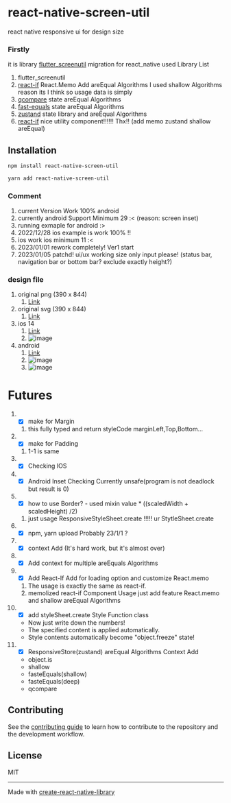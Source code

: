 # react-native-screen-util

react native responsive ui for design size

### Firstly
 it is library [flutter_screenutil](https://pub.dev/packages/flutter_screenutil) migration for react_native
 used Library List
1. flutter_screenutil
2. [react-if](https://github.com/romac/react-if) React.Memo Add areEqual Algorithms I used shallow Algorithms reason its I think so usage data is simply
3. [qcompare](https://www.npmjs.com/package/qcompare) state areEqual Algorithms
4. [fast-equals](https://www.npmjs.com/package/fast-equals) state areEqual Algorithms
5. [zustand](https://www.npmjs.com/package/zustand) state library and areEqual Algorithms
6. [react-if](https://www.npmjs.com/package/react-if) nice utility component!!!!!! Thx!!  (add memo zustand shallow areEqual)

## Installation

```sh
npm install react-native-screen-util
```
```sh
yarn add react-native-screen-util
```
### Comment
1. current Version Work 100% android
2. currently android Support Minimum 29 :< (reason: screen inset)
3. running exmaple for android :>
4. 2022/12/28 ios example is work 100% !!
5. ios work ios minimum 11 :<
6. 2023/01/01 rework completely! Ver1 start
7. 2023/01/05 patchd! ui/ux working size only input please! (status bar, navigation bar or bottom bar? exclude exactly height?)

### design file
1. original png (390 x 844)
    1. [Link](http://livteam.in:5000/d/s/rjF8YpguyRITa3amuaquDoHPpxDaus6j/yK-0XMcGvioLkOug7vVWnaYRwA5-h6hn-Mr1gf3kWGAo)
2. original svg (390 x 844)
    1. [Link](http://livteam.in:5000/d/s/rjFF5DGtp1NNNBlnE5BeC03I8Wbawycl/FbtgCrf_oLedb89v37uDyWOJJZXPoNRf-Vr1AAZQWGAo)
3. ios 14
   1. [Link](http://livteam.in:5000/d/s/rjGgUMaY8yQ5TVWP6aUtp7cTICozgGAc/aRlzIIzlOqvjwaJcQQyNVSfaGTluH-dk-fb3g-6oWGAo)
   2. ![image](https://github.com/buYoung/react-native-screen-util/raw/main/img/ios/iPhone%2014.png)
4. android
   1. [Link](http://livteam.in:5000/d/s/rjGkffaGo2kdheF1lmYlAjb1H3bmJqaS/NNTh56mN22Li4duFvTRdV2U1sMpzxdvI-pL0gWL8WGAo)
   2. ![image](https://github.com/buYoung/react-native-screen-util/raw/main/img/android/pixel5x_navigation_bar.png)
   3. ![image](https://github.com/buYoung/react-native-screen-util/raw/main/img/android/pixel5x_navigation_bar.png)
# Futures
1. - [x] make for Margin
   1. this fully typed and return styleCode marginLeft,Top,Bottom...
2. - [x] make for Padding
   1. 1-1 is same
3. - [X] Checking IOS
4. - [X] Android Inset Checking Currently unsafe(program is not deadlock but result is 0)
5. - [X] how to use Border? - used mixin  value * ((scaledWidth + scaledHeight) /2)
   1. just usage ResponsiveStyleSheet.create !!!!! ur StytleSheet.create
6. - [X] npm, yarn upload Probably 23/1/1 ?
7. - [x] context Add (It's hard work, but it's almost over)
8. - [x] Add context for multiple areEquals Algorithms
9. - [x] Add React-If Add for loading option and customize React.memo
   1. The usage is exactly the same as react-if.
   2. memolized react-if Component Usage just add feature React.memo and shallow areEqual Algorithms
10. - [x] add styleSheet.create Style Function class
    - Now just write down the numbers!
    - The specified content is applied automatically.
    - Style contents automatically become "object.freeze" state!
11. - [x] ResponsiveStore(zustand) areEqual Algorithms Context Add
    - object.is
    - shallow
    - fasteEquals(shallow)
    - fasteEquals(deep)
    - qcompare
## Contributing

See the [contributing guide](CONTRIBUTING.md) to learn how to contribute to the repository and the development workflow.

## License

MIT

---

Made with [create-react-native-library](https://github.com/callstack/react-native-builder-bob)
